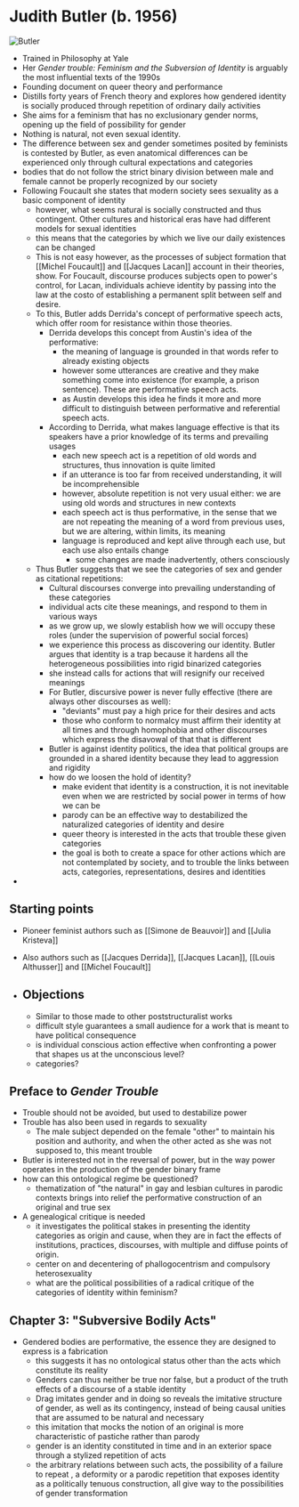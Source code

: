 # Judith Butler (b. 1956)

![Butler](https://egs.edu/wp-content/uploads/2019/08/judith-butler-2009-2.jpg)
- Trained in Philosophy at Yale
- Her *Gender trouble: Feminism and the Subversion of Identity* is arguably the most influential texts of the 1990s
- Founding document on queer theory and performance
- Distills forty years of French theory and explores how gendered identity is socially produced through repetition of ordinary daily activities
- She aims for a feminism that has no exclusionary gender norms, opening up the field of possibility for gender
- Nothing is natural, not even sexual identity. 
- The difference between sex and gender sometimes posited by feminists is contested by Butler, as even anatomical differences can be experienced only through cultural expectations and categories
- bodies that do not follow the strict binary division between male and female cannot be properly recognized by our society
- Following Foucault she states that modern society sees sexuality as a basic component of identity 
  - however, what seems natural is socially constructed and thus contingent. Other cultures and historical eras have had different models for sexual identities
  - this means that the categories by which we live our daily existences can be changed
  - This is not easy however, as the processes of subject formation that [[Michel Foucault]] and [[Jacques Lacan]] account in their theories, show. For Foucault, discourse produces subjects open to power's control, for Lacan, individuals achieve identity by passing into the law at the costo of establishing a permanent split between self and desire.
  - To this, Butler adds Derrida's concept of performative speech acts, which offer room for resistance within those theories.
    - Derrida develops this concept from Austin's idea of the performative:
      - the meaning of language is grounded in that words refer to already existing objects
      - however some utterances are creative and they make something come into existence (for example, a prison sentence). These are performative speech acts.
      - as Austin develops this idea he finds it more and more difficult to distinguish between performative and referential speech acts.
    - According to Derrida, what makes language effective is that its speakers have a prior knowledge of its terms and prevailing usages
      - each new speech act is a repetition of old words and structures, thus innovation is quite limited
      - if an utterance is too far from received understanding, it  will be incomprehensible
      - however, absolute repetition is not very usual either: we are using old words and structures in new contexts
      - each speech act is thus performative, in the sense that we are not repeating the meaning of a word from previous uses, but we are altering, within limits, its meaning
      - language is reproduced and kept alive through each use, but each use also entails change    
        - some changes are made inadvertently, others consciously
  - Thus Butler suggests that we see the categories of sex and gender as citational repetitions:
      - Cultural discourses converge into prevailing understanding of these categories
      - individual acts cite these meanings, and respond to them in various ways
      - as we grow up, we slowly establish how we will occupy these roles (under the supervision of powerful social forces)
      - we experience this process as discovering our identity. Butler argues that identity is a trap because it hardens all the heterogeneous possibilities into rigid binarized categories
      - she instead calls for actions that will resignify our received meanings
    - For Butler, discursive power is never fully effective (there are always other discourses as well):
      - "deviants" must pay a high price for their desires and acts
      - those who conform to normalcy must affirm their identity at all times and through homophobia and other discourses which express the disavowal of that that is different
    - Butler is against identity politics, the idea that political groups are grounded in a shared identity because they lead to aggression and rigidity
    - how do we loosen the hold of identity?
      - make evident that identity is a construction, it is not inevitable even when we are restricted by social power in terms of how we can be
      - parody can be an effective way to destabilized the naturalized categories of identity and desire
      - queer theory is interested in the acts that trouble these given categories 
      - the goal is both to create a space for other actions which are not contemplated by society, and to trouble the links between acts, categories, representations, desires and identities
- 
## Starting points
- Pioneer feminist authors such as [[Simone de Beauvoir]] and [[Julia Kristeva]]
- Also authors such as [[Jacques Derrida]], [[Jacques Lacan]], [[Louis Althusser]] and [[Michel Foucault]]

- ## Objections
  - Similar to those made to other poststructuralist works
  - difficult style guarantees a small audience for a work that is meant to have political consequence
  - is individual conscious action effective when confronting a power that shapes us at the unconscious level?
  - categories?

## Preface to *Gender Trouble*

- Trouble should not be avoided, but used to destabilize power
- Trouble has also been used in regards to sexuality
  - The male subject depended on the female "other" to maintain his position and authority, and when the other acted as she was not supposed to, this meant trouble
- Butler is interested not in the reversal of power, but in the way power operates in the production of the gender binary frame
- how can this ontological regime be questioned?
  - thematization of "the natural" in gay and lesbian cultures in parodic contexts brings into relief the performative construction of an original and true sex
- A genealogical critique is needed
  - it investigates the political stakes in presenting the identity categories as origin and cause, when they are in fact the effects of institutions, practices, discourses, with multiple and diffuse points of origin.
  - center on and decentering of phallogocentrism and compulsory heterosexuality
  - what are the political possibilities of a radical critique of the categories of identity within feminism?

## Chapter 3: "Subversive Bodily Acts"
- Gendered bodies are performative, the essence they are designed to express is a fabrication 
    - this suggests it has no ontological status other than the acts which constitute its reality
  - Genders can thus neither be true nor false, but a product of the truth effects of a discourse of a stable identity
  - Drag imitates gender and in doing so reveals the imitative structure of gender, as well as its contingency, instead of being causal unities that are assumed to be natural and necessary
  - this imitation that mocks the notion of an original is more characteristic of pastiche rather than parody
  - gender is an identity constituted in time and in an exterior space through a stylized repetition of acts
  - the arbitrary relations between such acts, the possibility of a failure to repeat , a deformity or a parodic repetition that exposes identity as a politically tenuous construction, all give way to the possibilities of gender transformation